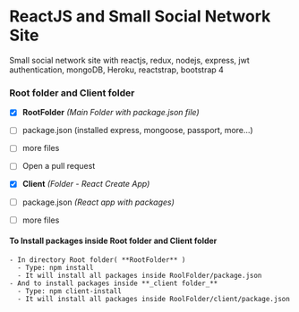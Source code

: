 # ReactJS and Small Social Network Site
Small social network site with reactjs, redux, nodejs, express, jwt authentication, mongoDB, Heroku, reactstrap, bootstrap 4


### Root folder and Client folder
- [x] **RootFolder** _(Main Folder with package.json file)_
 - [ ] package.json (installed express, mongoose, passport, more...)
 - [ ] more files
 - [ ] Open a pull request
 - [x] **Client** _(Folder - React Create App)_
  - [ ] package.json _(React app with packages)_
  - [ ] more files


#### To Install packages inside Root folder and Client folder 
    
    - In directory Root folder( **RootFolder** ) 
      - Type: npm install
      - It will install all packages inside RoolFolder/package.json
    - And to install packages inside **_client folder_**
      - Type: npm client-install
      - It will install all packages inside RoolFolder/client/package.json
      
    
